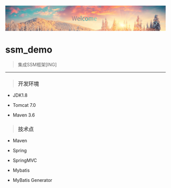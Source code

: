 ![](src/main/webapp/static/image/readme.png)

# ssm_demo

> 集成SSM框架[ING]

---

> ### 开发环境

+ JDK1.8

+ Tomcat 7.0

+ Maven 3.6

> ### 技术点

+ Maven

+ Spring

+ SpringMVC

+ Mybatis

+ MyBatis Generator
